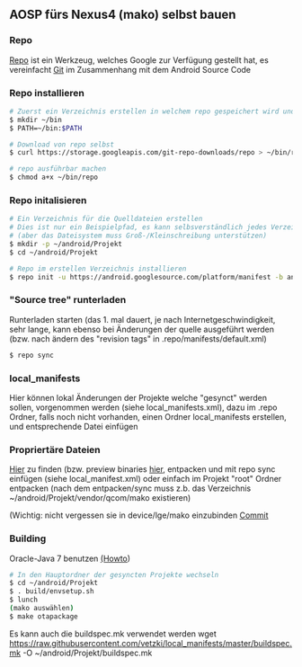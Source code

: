 ## AOSP fürs Nexus4 (mako) selbst bauen ##

### Repo ###

[Repo](http://source.android.com/source/developing.html) ist ein Werkzeug, welches Google zur Verfügung 
gestellt hat, es vereinfacht [Git](http://git-scm.com/book) im Zusammenhang mit dem Android Source Code

### Repo installieren  

```bash
# Zuerst ein Verzeichnis erstellen in welchem repo gespeichert wird und zu $PATH hinzufügen
$ mkdir ~/bin
$ PATH=~/bin:$PATH

# Download von repo selbst
$ curl https://storage.googleapis.com/git-repo-downloads/repo > ~/bin/repo

# repo ausführbar machen
$ chmod a+x ~/bin/repo
```

### Repo initalisieren ###

```bash
# Ein Verzeichnis für die Quelldateien erstellen
# Dies ist nur ein Beispielpfad, es kann selbsverständlich jedes Verzeichnis gewählt werden
# (aber das Dateisystem muss Groß-/Kleinschreibung unterstützen)
$ mkdir -p ~/android/Projekt
$ cd ~/android/Projekt

# Repo im erstellen Verzeichnis installieren
$ repo init -u https://android.googlesource.com/platform/manifest -b android-5.0.0_r2
```

### "Source tree" runterladen ###

Runterladen starten (das 1. mal dauert, je nach Internetgeschwindigkeit, sehr lange, kann ebenso 
bei Änderungen der quelle ausgeführt werden (bzw. nach ändern des "revision tags" in .repo/manifests/default.xml)

```bash
$ repo sync
```

### local_manifests ###

Hier können lokal Änderungen der Projekte welche "gesynct" werden sollen, vorgenommen werden
(siehe local_manifests.xml), dazu im .repo Ordner, falls noch nicht vorhanden, einen Ordner local_manifests 
erstellen, und entsprechende Datei einfügen

### Propriertäre Dateien ###

[Hier](https://developers.google.com/android/nexus/drivers?hl=de) zu finden (bzw. preview binaries [hier](https://developers.google.com/android/nexus/blobs-preview), entpacken und mit repo sync einfügen 
(siehe local_manifest.xml) oder einfach im Projekt "root" Ordner entpacken 
(nach dem entpacken/sync muss z.b. das Verzeichnis ~/android/Projekt/vendor/qcom/mako existieren)

(Wichtig: nicht vergessen sie in device/lge/mako einzubinden [Commit](https://github.com/vetzki/device_lge_mako/commit/35df836faea27b66ec79d0c8ca7e745abd97dfc1)

### Building ###

Oracle-Java 7 benutzen [(Howto](http://www.webupd8.org/2012/01/install-oracle-java-jdk-7-in-ubuntu-via.html))

```bash
# In den Hauptordner der gesyncten Projekte wechseln
$ cd ~/android/Projekt
$ . build/envsetup.sh
$ lunch
(mako auswählen)
$ make otapackage
```

Es kann auch die buildspec.mk verwendet werden
wget https://raw.githubusercontent.com/vetzki/local_manifests/master/buildspec.mk -O ~/android/Projekt/buildspec.mk